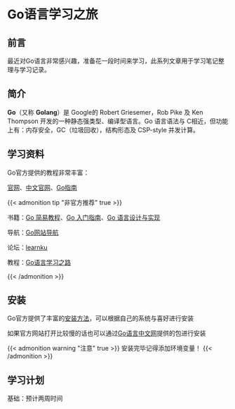 # Go语言学习之旅


## 前言

最近对Go语言非常感兴趣，准备花一段时间来学习，此系列文章用于学习笔记整理与学习记录。

## 简介

**Go**（又称 **Golang**）是 Google的 Robert Griesemer，Rob Pike 及 Ken Thompson 开发的一种静态强类型、编译型语言。Go 语言语法与 C相近，但功能上有：内存安全，GC（垃圾回收），结构形态及 CSP-style 并发计算。

## 学习资料

Go官方提供的教程非常丰富：

[官网](https://golang.google.cn/)、[中文官网](https://go-zh.org/)、[Go指南](https://tour.go-zh.org/welcome/1)

{{< admonition tip "非官方推荐" true >}}

书籍：[Go 简易教程](https://learnku.com/docs/the-little-go-book)、[Go 入门指南](https://learnku.com/docs/the-way-to-go)、[Go 语言设计与实现](https://draveness.me/golang)

导航：[Go网站导航](https://hao.studygolang.com/)

论坛：[learnku](https://learnku.com/go)

教程：[Go语言学习之路](https://www.liwenzhou.com/posts/Go/go_menu/)

{{< /admonition >}}

## 安装

Go官方提供了丰富的[安装方法](https://go-zh.org/doc/install)，可以根据自己的系统与喜好进行安装

如果官方网站打开比较慢的话也可以通过[Go语言中文网](https://studygolang.com/dl)提供的包进行安装

{{< admonition warning "注意" true >}}
安装完毕记得添加环境变量！
{{< /admonition >}}

## 学习计划

基础：预计两周时间
